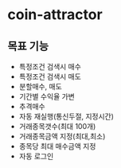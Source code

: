 # coin-attractor

## 목표 기능
- 특정조건 검색시 매수
- 특정조건 검색시 매도
- 분할매수, 매도
- 기간별 수익율 가변
- 추격매수
- 자동 재실행(통신두절, 지정시간)
- 거래종목갯수(최대 100개)
- 거래종목금액 지정(최대,최소)
- 종목당 최대 매수금액 지정
- 자동 로그인